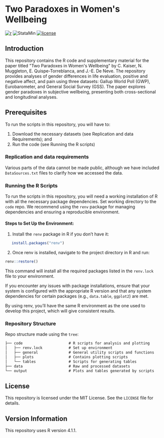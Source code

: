 # Two Paradoxes in Women's Wellbeing

[![r](https://img.shields.io/badge/R-4.1.1-blue)](https://shields.io/) ![StataMin](https://img.shields.io/badge/stata-red) [![license](https://img.shields.io/badge/License-MIT-brightgreen)](https://shields.io/)


## Introduction

This repository contains the R code and supplementary material for the paper titled "Two Paradoxes in Women's Wellbeing" by C. Kaiser, N. Muggleton, E. Quispe-Torreblanca, and J.-E. De Neve.
The repository provides analyses of gender differences in life evaluation, positive and negative affect, and pain using three datasets: Gallup World Poll (GWP), Eurobarometer, and General Social Survey (GSS).
The paper explores gender paradoxes in subjective wellbeing, presenting both cross-sectional and longitudinal analyses.



## Prerequisites

To run the scripts in this repository, you will have to:

1. Download the necessary datasets (see Replication and data Requirements); and
2. Run the code (see Running the R scripts)

### Replication and data requirements

Various parts of the data cannot be made public, although we have included `DataSources.txt` files to clarify how we accessed the data.

### Running the R Scripts

To run the scripts in this repository, you will need a working installation of R with all the necessary package dependencies.
Set working directory to the `code` repo.
We recommend using the `renv` package for managing dependencies and ensuring a reproducible environment.

#### Steps to Set Up the Environment:

1. Install the `renv` package in R if you don’t have it:
```R
   install.packages("renv")
```  

2. Once renv is installed, navigate to the project directory in R and run:

```R
renv::restore()
```  

This command will install all the required packages listed in the `renv.lock` file to your environment.

If you encounter any issues with package installations, ensure that your system is configured with the appropriate R version and that any system dependencies for certain packages (e.g., `data.table`, `ggplot2`) are met.

By using renv, you’ll have the same R environment as the one used to develop this project, which will give consistent results.

### Repository Structure

Repo structure made using the ```tree```:

```md
├── code                     # R scripts for analysis and plotting
│   ├── renv.lock            # Set up environment
│   ├── general              # General utility scripts and functions
│   ├── plots                # Contains plotting scripts
│   └── tables               # Scripts for generating tables
├── data                     # Raw and processed datasets
└── output                   # Plots and tables generated by scripts
```


## License
This repository is licensed under the MIT License. See the `LICENSE` file for details.

## Version Information
This repository uses R version 4.1.1.

